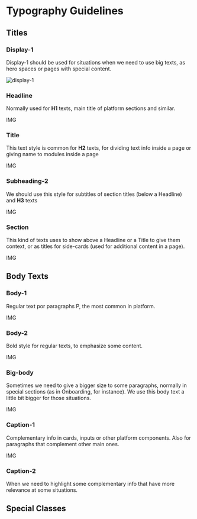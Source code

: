 # Typography Guidelines

## Titles

### Display-1

Display-1 should be used for situations when we need to use big texts, as hero spaces or pages with special content.

![display-1](xxx)

### Headline

Normally used for **H1** texts, main title of platform sections and similar.

IMG

### Title

This text style is common for **H2** texts, for dividing text info inside a page or giving name to modules inside a page

IMG

### Subheading-2

We should use this style for subtitles of section titles (below a Headline) and **H3** texts

IMG

### Section

This kind of texts uses to show above a Headline or a Title to give them context, or as titles for side-cards (used for additional content in a page).

IMG

## Body Texts

### Body-1

Regular text por paragraphs P, the most common in platform.

IMG

### Body-2

Bold style for regular texts, to emphasize some content.

IMG

### Big-body

Sometimes we need to give a bigger size to some paragraphs, normally in special sections (as in Onboarding, for instance). We use this body text a little bit bigger for those situations.

IMG

### Caption-1

Complementary info in cards, inputs or other platform components. Also for paragraphs that complement other main ones.

IMG

### Caption-2

When we need to highlight some complementary info that have more relevance at some situations.

## Special Classes
